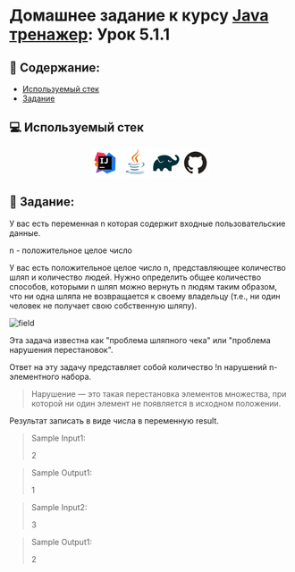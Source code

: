 # Домашнее задание к курсу [Java тренажер](https://stepik.org/course/182389/syllabus?search=7262451423): Урок 5.1.1
## :scroll: Содержание:

- [Используемый стек](#computer-используемый-стек)
- [Задание](#pushpin-Задание)

##  :computer: Используемый стек

<p align="center">
<a href="https://www.jetbrains.com/idea/"><img src="media/logo/Intelij_IDEA.svg" width="50" height="50"  alt="IDEA"/></a>
<a href="https://www.java.com/"><img src="media/logo/Java.svg" width="50" height="50"  alt="JAVA"/></a>
<a href="https://gradle.org/"><img src="media/logo/Gradle.svg" width="50" height="50"  alt="Gradle"/></a>
<a href="https://github.com/"><img src="media/logo/GitHub.svg" width="50" height="50"  alt="GITHUB"/></a>

## :pushpin: Задание:

У вас есть переменная n которая содержит входные пользовательские данные.

n - положительное целое число

У вас есть положительное целое число n, представляющее количество шляп и количество людей. Нужно определить общее количество способов, которыми n шляп можно вернуть n людям таким образом, что ни одна шляпа не возвращается к своему владельцу (т.е., ни один человек не получает свою собственную шляпу).

<img src="media/images/RedHatsBlueHats.jpg.webp" alt="field"/>

Эта задача известна как "проблема шляпного чека" или "проблема нарушения перестановок".

Ответ на эту задачу представляет собой количество !n нарушений n-элементного набора.

>Нарушение — это такая перестановка элементов множества, при которой ни один элемент не появляется в исходном положении.

Результат записать в виде числа в переменную result.

>Sample Input1:
>
>2

>Sample Output1:
>
>1

>Sample Input2:
>
>3

>Sample Output1:
>
>2